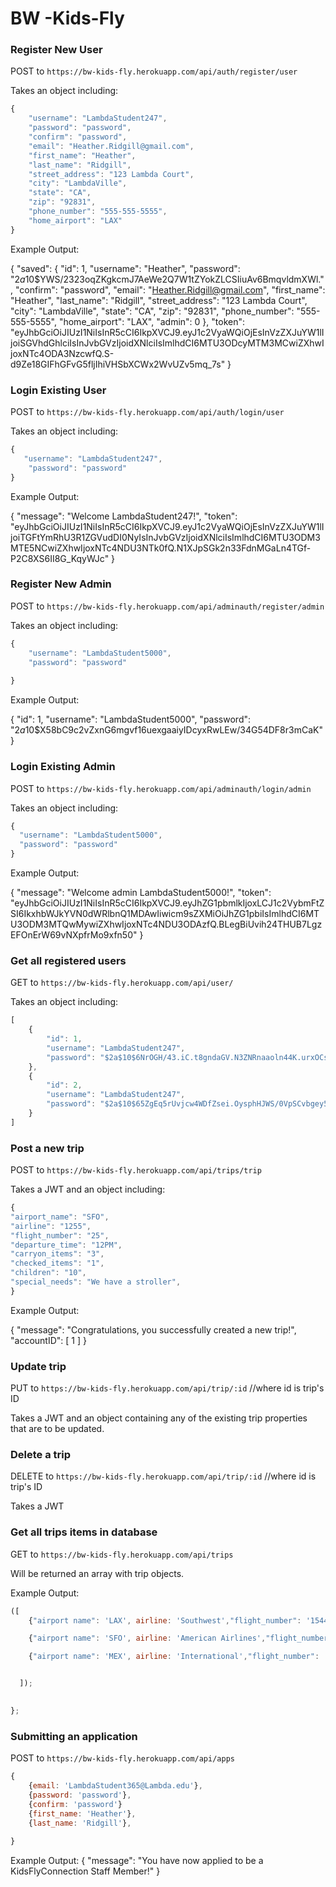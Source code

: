 # BW -Kids-Fly

### Register New User

POST to `https://bw-kids-fly.herokuapp.com/api/auth/register/user`

Takes an object including:
```javascript 
{
    "username": "LambdaStudent247",
    "password": "password",
    "confirm": "password",
    "email": "Heather.Ridgill@gmail.com",
    "first_name": "Heather",
    "last_name": "Ridgill",
    "street_address": "123 Lambda Court",
    "city": "LambdaVille",
    "state": "CA",
    "zip": "92831",
    "phone_number": "555-555-5555",
    "home_airport": "LAX"
}
```

Example Output:

{
    "saved": {
        "id": 1,
        "username": "Heather",
        "password": "$2a$10$YWS/2323oqZKgkcmJ7AeWe2Q7W1tZYokZLCSIiuAv6BmqvldmXWl.",
        "confirm": "password",
        "email": "Heather.Ridgill@gmail.com",
        "first_name": "Heather",
        "last_name": "Ridgill",
        "street_address": "123 Lambda Court",
        "city": "LambdaVille",
        "state": "CA",
        "zip": "92831",
        "phone_number": "555-555-5555",
        "home_airport": "LAX",
        "admin": 0
    },
    "token": "eyJhbGciOiJIUzI1NiIsInR5cCI6IkpXVCJ9.eyJ1c2VyaWQiOjEsInVzZXJuYW1lIjoiSGVhdGhlciIsInJvbGVzIjoidXNlciIsImlhdCI6MTU3ODcyMTM3MCwiZXhwIjoxNTc4ODA3NzcwfQ.S-d9Ze18GIFhGFvG5fljIhiVHSbXCWx2WvUZv5mq_7s"
}



### Login Existing User

POST to `https://bw-kids-fly.herokuapp.com/api/auth/login/user`

Takes an object including:
```javascript
{
   "username": "LambdaStudent247",
    "password": "password"
}
```

Example Output:

{
    "message": "Welcome LambdaStudent247!",
    "token": "eyJhbGciOiJIUzI1NiIsInR5cCI6IkpXVCJ9.eyJ1c2VyaWQiOjEsInVzZXJuYW1lIjoiTGFtYmRhU3R1ZGVudDI0NyIsInJvbGVzIjoidXNlciIsImlhdCI6MTU3ODM3MTE5NCwiZXhwIjoxNTc4NDU3NTk0fQ.N1XJpSGk2n33FdnMGaLn4TGf-P2C8XS6II8G_KqyWJc"
}


### Register New Admin

POST to `https://bw-kids-fly.herokuapp.com/api/adminauth/register/admin`

Takes an object including:
```javascript 
{
    "username": "LambdaStudent5000",
    "password": "password"
   
}
```

Example Output:

{
    "id": 1,
    "username": "LambdaStudent5000",
    "password": "$2a$10$X58bC9c2vZxnG6mgvf16uexgaaiyIDcyxRwLEw/34G54DF8r3mCaK"
}

### Login Existing Admin

POST to `https://bw-kids-fly.herokuapp.com/api/adminauth/login/admin`

Takes an object including:
```javascript
{
  "username": "LambdaStudent5000",
  "password": "password"
}
```

Example Output:

{
    "message": "Welcome admin LambdaStudent5000!",
    "token": "eyJhbGciOiJIUzI1NiIsInR5cCI6IkpXVCJ9.eyJhZG1pbmlkIjoxLCJ1c2VybmFtZSI6IkxhbWJkYVN0dWRlbnQ1MDAwIiwicm9sZXMiOiJhZG1pbiIsImlhdCI6MTU3ODM3MTQwMywiZXhwIjoxNTc4NDU3ODAzfQ.BLegBiUvih24THUB7LgzEFOnErW69vNXpfrMo9xfn50"
}



### Get all registered users

GET to `https://bw-kids-fly.herokuapp.com/api/user/`

Takes an object including:
```javascript
[
    {
        "id": 1,
        "username": "LambdaStudent247",
        "password": "$2a$10$6NrOGH/43.iC.t8gndaGV.N3ZNRnaaoln44K.urxOCsgmdwp67EeK"
    },
    {
        "id": 2,
        "username": "LambdaStudent247",
        "password": "$2a$10$65ZgEq5rUvjcw4WDfZsei.OysphHJWS/0VpSCvbgey5MI8qCyWWce"
    }
]
```

### Post a new trip

POST to `https://bw-kids-fly.herokuapp.com/api/trips/trip`

Takes a JWT and an object including: 

```javascript
{
"airport_name": "SFO",
"airline": "1255",
"flight_number": "25",
"departure_time": "12PM",
"carryon_items": "3",
"checked_items": "1",
"children": "10",
"special_needs": "We have a stroller",
}
```

Example Output:

{
    "message": "Congratulations, you successfully created a new trip!",
    "accountID": [
        1
    ]
}

### Update trip

PUT to `https://bw-kids-fly.herokuapp.com/api/trip/:id` //where id is trip's ID

Takes a JWT and an object containing any of the existing trip properties that are to be updated.

### Delete a trip

DELETE to `https://bw-kids-fly.herokuapp.com/api/trip/:id` //where id is trip's ID

Takes a JWT

### Get all trips items in database

GET to `https://bw-kids-fly.herokuapp.com/api/trips`


Will be returned an array with trip objects.

Example Output:

```javascript
([
    {"airport name": 'LAX', airline: 'Southwest',"flight_number": '1544', "departure_time": '2:30PM',"carryon_items": '5', children: '3', "special_needs": 'We have a stroller'},

    {"airport name": 'SFO', airline: 'American Airlines',"flight_number": '300', "departure_time": '5PM',"carryon_items": '4', children: '5', "special_needs": 'NA'},

    {"airport name": 'MEX', airline: 'International',"flight_number": '2463', "departure_time": '8AM',"carryon_items": '2', children: '1', "special_needs": ''},


  ]);

  
};
```

### Submitting an application

POST to `https://bw-kids-fly.herokuapp.com/api/apps`

```javascript
{
	{email: 'LambdaStudent365@Lambda.edu'},
    {password: 'password'},
    {confirm: 'password'}
    {first_name: 'Heather'},
    {last_name: 'Ridgill'},
    
}
```

Example Output:
{
    "message": "You have now applied to be a KidsFlyConnection Staff Member!"
}



